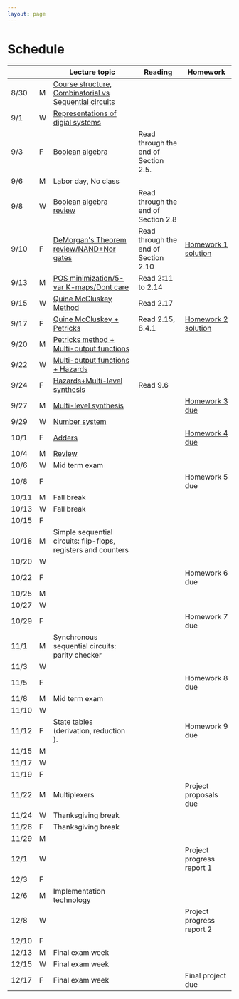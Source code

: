 ```yaml
---
layout: page
---
```

# Schedule

|       |   | Lecture topic                                                                                                                    | Reading                               | Homework                                                         |
| ----- | - | --------------------------------------------------------------                                                                   | ------------------------------------- | -------------------------                                        |
| 8/30  | M | [Course structure, Combinatorial vs Sequential circuits]({{site.baseurl}}/slides/2021-08-29-what-to-expect-from-the-course.html) |                                       |                                                                  |
| 9/1   | W | [Representations of digial systems]({{site.baseurl}}/slides/2021-09-01-boolean-algebra.html)                                     |                                       |                                                                  |
| 9/3   | F | [Boolean algebra]({{site.baseurl}}/slides/2021-09-03-boolean-algebra.html)                                                       | Read through the end of Section 2.5.  |                                                                  |
| 9/6   | M | Labor day, No class                                                                                                              |                                       |                                                                  |
| 9/8   | W | [Boolean algebra review]({{site.baseurl}}/slides/2021-09-08-designing-circuits.html)                                             | Read through the end of Section 2.8   |                                                                  |
| 9/10  | F | [DeMorgan's Theorem review/NAND+Nor gates]({{site.baseurl}}/slides/2021-09-10-designing-circuits.html)                           | Read through the end of Section 2.10  | [Homework 1 solution]({{site.baseurl}}/homeworks/hw1/hw1sol.pdf) |
| 9/13  | M | [POS minimization/5-var K-maps/Dont care]({{site.baseurl}}/slides/2021-09-13-five-var-dont-care.html)                            | Read 2:11 to 2.14                     |                                                                  |
| 9/15  | W | [Quine McCluskey Method]({{site.baseurl}}/slides/2021-09-15-quine-mccluskey.html)                                                | Read 2.17                             |                                                                  |
| 9/17  | F | [Quine McCluskey + Petricks]({{site.baseurl}}/slides/2021-09-17-quine-mccluskey-petricks.html)                                   | Read 2.15, 8.4.1                      | [Homework 2 solution]({{site.baseurl}}/homeworks/hw2/hw2sol.pdf) |
| 9/20  | M | [Petricks method + Multi-output functions]({{site.baseurl}}/slides/2021-09-20-petricks-hw-review.html)                           |                                       |                                                                  |
| 9/22  | W | [Multi-output functions + Hazards]({{site.baseurl}}/slides/2021-09-22-multi-output-functions-hazards.html)                       |                                       |                                                                  |
| 9/24  | F | [Hazards+Multi-level synthesis]({{site.baseurl}}/slides/2021-09-24-hazards-multi-level-synthesis.html)                           | Read 9.6                              |                                                                  |
| 9/27  | M | [Multi-level synthesis]({{site.baseurl}}/slides/2021-09-27-multi-level-synthesis.html)                                           |                                       | [Homework 3 due]({{site.baseurl}}/homeworks/hw3/hw3.pdf)         |
| 9/29  | W | [Number system]({{site.baseurl}}/slides/2021-09-29-place-value-number-system.html)                                               |                                       |                                                                  |
| 10/1  | F | [Adders]({{site.baseurl}}/slides/2021-10-01-half-full-adder.html)                                                                |                                       | [Homework 4 due]({{site.baseurl}}/homeworks/hw4/hw4.pdf)         |
| 10/4  | M | [Review]({{site.baseurl}}/slides/2021-10-04-review-half-full-adder.html)                                                         |                                       |                                                                  |
| 10/6  | W | Mid term exam                                                                                                                    |                                       |                                                                  |
| 10/8  | F |                                                                                                                                  |                                       | Homework 5 due                                                   |
| 10/11 | M | Fall break                                                                                                                       |                                       |                                                                  |
| 10/13 | W | Fall break                                                                                                                       |                                       |                                                                  |
| 10/15 | F |                                                                                                                                  |                                       |                                                                  |
| 10/18 | M | Simple sequential circuits: flip-flops, registers and counters                                                                   |                                       |                                                                  |
| 10/20 | W |                                                                                                                                  |                                       |                                                                  |
| 10/22 | F |                                                                                                                                  |                                       | Homework 6 due                                                   |
| 10/25 | M |                                                                                                                                  |                                       |                                                                  |
| 10/27 | W |                                                                                                                                  |                                       |                                                                  |
| 10/29 | F |                                                                                                                                  |                                       | Homework 7 due                                                   |
| 11/1  | M | Synchronous sequential circuits: parity checker                                                                                  |                                       |                                                                  |
| 11/3  | W |                                                                                                                                  |                                       |                                                                  |
| 11/5  | F |                                                                                                                                  |                                       | Homework 8 due                                                   |
| 11/8  | M | Mid term exam                                                                                                                    |                                       |                                                                  |
| 11/10 | W |                                                                                                                                  |                                       |                                                                  |
| 11/12 | F | State tables (derivation, reduction ).                                                                                           |                                       | Homework 9 due                                                   |
| 11/15 | M |                                                                                                                                  |                                       |                                                                  |
| 11/17 | W |                                                                                                                                  |                                       |                                                                  |
| 11/19 | F |                                                                                                                                  |                                       |                                                                  |
| 11/22 | M | Multiplexers                                                                                                                     |                                       | Project proposals due                                            |
| 11/24 | W | Thanksgiving break                                                                                                               |                                       |                                                                  |
| 11/26 | F | Thanksgiving break                                                                                                               |                                       |                                                                  |
| 11/29 | M |                                                                                                                                  |                                       |                                                                  |
| 12/1  | W |                                                                                                                                  |                                       | Project progress report 1                                        |
| 12/3  | F |                                                                                                                                  |                                       |                                                                  |
| 12/6  | M | Implementation technology                                                                                                        |                                       |                                                                  |
| 12/8  | W |                                                                                                                                  |                                       | Project progress report 2                                        |
| 12/10 | F |                                                                                                                                  |                                       |                                                                  |
| 12/13 | M | Final exam week                                                                                                                  |                                       |                                                                  |
| 12/15 | W | Final exam week                                                                                                                  |                                       |                                                                  |
| 12/17 | F | Final exam week                                                                                                                  |                                       | Final project due                                                |
